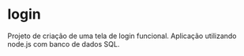 # login
Projeto de criação de uma tela de login funcional. Aplicação utilizando node.js com banco de dados SQL.
